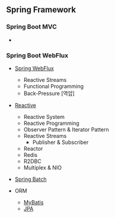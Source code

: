 ## Spring Framework



### Spring Boot MVC

- 



### Spring Boot WebFlux

- [Spring WebFlux](./Spring%20WebFlux.md)
  
  - Reactive Streams
  - Functional Programming
  - Back-Pressure [역압]
  
- [Reactive](./Reactive.md)
  
  - Reactive System
  - Reactive Programming
  - Observer Pattern & Iterator Pattern
  - Reactive Streams
    - Publisher & Subscriber
  - Reactor
  - Redis
  - R2DBC
  - Multiplex & NIO
  
- [Spring Batch](./Spring%20Batch.md)

- ORM

  - [MyBatis](./ORM/MyBatis.md)
  - [JPA](./ORM/JPA/README.md)
  
  

